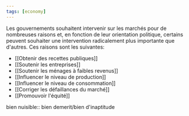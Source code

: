 ```yaml
---
tags: [economy] 
---
```


Les gouvernements souhaitent intervenir sur les marchés pour de nombreuses raisons et, en fonction de leur orientation politique, certains peuvent souhaiter une intervention radicalement plus importante que d'autres. Ces raisons sont les suivantes:

- [[Obtenir des recettes publiques]]
- [[Soutenir les entreprises]]
- [[Soutenir les ménages à faibles revenus]]
- [[Influencer le niveau de production]]
- [[Influencer le niveau de consommation]]
- [[Corriger les défaillances du marché]]
- [[Promouvoir l'équité]]

bien nuisible:: bien demerit/bien d'inaptitude